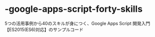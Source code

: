 # -google-apps-script-forty-skills
5つの活用事例から40のスキルが身につく、Google Apps Script 開発入門【ES2015(ES6)対応】のサンプルコード
